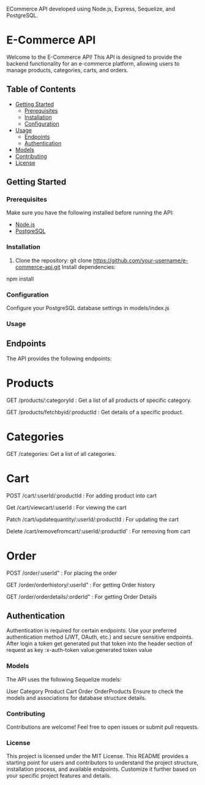  ECommerce API developed using Node.js, Express, Sequelize, and PostgreSQL. 
# E-Commerce API

Welcome to the E-Commerce API! This API is designed to provide the backend functionality for an e-commerce platform, allowing users to manage products, categories, carts, and orders.

## Table of Contents
- [Getting Started](#getting-started)
  - [Prerequisites](#prerequisites)
  - [Installation](#installation)
  - [Configuration](#configuration)
- [Usage](#usage)
  - [Endpoints](#endpoints)
  - [Authentication](#authentication)
- [Models](#models)
- [Contributing](#contributing)
- [License](#license)

## Getting Started

### Prerequisites
Make sure you have the following installed before running the API:
- [Node.js](https://nodejs.org/)
- [PostgreSQL](https://www.postgresql.org/)

### Installation
1. Clone the repository:
   git clone https://github.com/your-username/e-commerce-api.git
Install dependencies:

npm install

### Configuration
Configure your PostgreSQL database settings in models/index.js

### Usage
##  Endpoints
The API provides the following endpoints:

# Products

GET /products/:categoryId            : Get a list of all products of specific category.

GET /products/fetchbyid/:productId   : Get details of a specific product.

# Categories

GET /categories: Get a list of all categories.

# Cart

POST    /cart/:userId/:productId                 : For adding product into cart

Get     /cart/viewcart/:userId                   : For viewing the cart

Patch   /cart/updatequantity/:userId/:productId  : For updating the cart

Delete  /cart/removefromcart/:userId/:productId' : For removing from cart
 

# Order

POST   /order/:userId"                   : For placing the order

GET    /order/orderhistory/:userId"      : For getting Order history

GET    /order/orderdetails/:orderId"     : For getting Order Details



## Authentication
Authentication is required for certain endpoints. Use your preferred authentication method (JWT, OAuth, etc.) and secure sensitive endpoints.
After login a token get generated put that token into the header section of request as 
key  :x-auth-token 
value:generated token value
### Models
The API uses the following Sequelize models:

User
Category
Product
Cart
Order
OrderProducts
Ensure to check the models and associations for database structure details.

### Contributing
Contributions are welcome! Feel free to open issues or submit pull requests.

### License
This project is licensed under the MIT License.
This README provides a starting point for users and contributors to understand the project structure, installation process, and available endpoints. Customize it further based on your specific project features and details.

